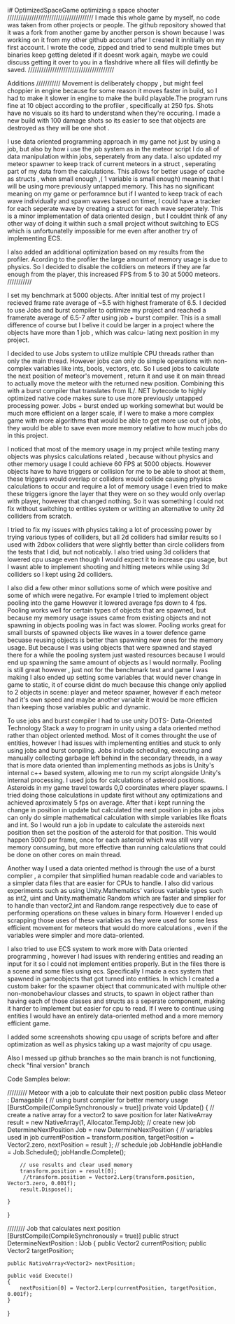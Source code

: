 i# OptimizedSpaceGame
optimizing a space shooter
///////////////////////////////////////
I made this whole game by myself, no code was taken from other projects or people. The github repository showed that it was a fork from another game by another person is shown because
I was working on it from my other github account after I created it innitially on my first account. I wrote the code, zipped and tried to send multiple times but binaries keep 
getting deleted if it doesnt work again, maybe we could discuss getting it over to you in a flashdrive where all files will defintly be saved.
///////////////////////////////////////

Additions
///////////
Movement is deliberately choppy , but might feel choppier in engine because for some reason it moves faster in build, so I had to make it slower in engine to make the build
playable.The program runs fine at 10 object according to the profiler , specifically at 250 fps. Shots have no visuals so its hard to understand when they're occuring. I made
a new build with 100 damage shots so its easier to see that objects are destroyed as they will be one shot .

I use data oriented programming approach in my game not just by using a job, but also by how i use the job system as in the meteor script I do all of data manipulation within jobs,
seperately from any data. I also updated my meteor spawner to keep track of current meteors in a struct , seperating part of my data from the calculations. This
allows for better usage of cache as structs , when small enough ,( 1 variable is small enough) meaning that I will be using more previously untapped memory. 
This has no significant meaning on my game or perforamnce but if I wanted to keep track of each wave individually and spawn waves based on timer, I could have
a tracker for each seperate wave by creating a struct for each wave seperately. This is a minor implementation of data oriented design , but I couldnt think 
of any other way of doing it within such a small project without switching to ECS which is unfortunatelly impossible for me even after another try of implementing ECS. 


I also added an additional optimization based on my results from the profiler. Acording to the profiler the large amount of memory usage is due to physics. So I decided to disable
the colldiers on  meteors if they are far enough from the player, this increased FPS from 5 to 30 at 5000 meteors.
///////////


I set my benchmark at 5000 objects. After innitial test of my project I recieved frame rate average of ~5.5 with highest framerate of 6.5. 
I decided to use Jobs and burst compiler to optimize my project and reached a framerate average of 6.5-7 after using job + burst compiler.
This is a small difference of course but I belive it could be larger in a project where the objects have more than 1 job , which was calcu-
lating next position in my project. 


I decided to use Jobs system to utilize multiple CPU threads rather than only the main thread. However jobs can only do simple operations with non-
complex variables like ints, bools, vectors, etc. So I used jobs to calculate the next position of meteor's movement , return it and use it on main 
thread to actually move the meteor with the returned new position. Combining this with a burst compiler that translates from IL/. NET bytecode 
to highly optimized native code makes sure to use more previously untapped processing power. Jobs + burst ended up working somewhat but would be much more efficient on
a larger scale, if I were to make a more complex game with more algorithms that would be able to get more use out of jobs, they would be able to save even more memory 
relative to how much jobs do in this project.

I noticed that most of the memory usage in my project while testing many objects was physics calculations related , because without physics and other 
memory usage I could achieve 60 FPS at 5000 objects. However objects have to have triggers or collision for me to be able to shoot at them,
these triggers would overlap or colliders would collide causing physics calculations to occur and require a lot of memory usage I even tried 
to make these triggers ignore the layer that they were on so they would only overlap with player, however that changed nothing. 
So it was something I could not fix without switching to entities system or writting an alternative to unity 2d colliders from scratch.


I tried to fix my issues with physics taking a lot of processing power by trying various types of colliders, but all 2d colliders had similar results
so I used with 2dbox colliders that were slightly better than circle colliders from the tests that I did, but not noticably. I also tried using 3d 
colliders that lowered cpu usage even though I would expect it to increase cpu usage, but I wasnt able to implement shooting and hitting meteors while
using 3d colliders so I kept using 2d colliders.

I also did a few other minor sollutions some of which were positive and some of which were negative. For example I tried to implement object pooling into the game
However it lowered average fps down to 4 fps. Pooling works well for certain types of objects that are spawned, but because my memory usage issues came from existing objects
and not spawning in objects pooling was in fact was slower. Pooling works great for small bursts of spawned objects like waves in a tower defence game becuase reusing objects
is better than spawning new ones for the memory usage. But because I was using objects that were spawned and stayed there for a while the pooling system just wasted resources 
because I would end up spawning the same amount of objects as I would normally. Pooling is still great however , just not for the benchmark test and game I was making 
I also ended up setting some variables that would never change in game to static, it of course didnt do much because this change only applied to 2 objects in scene: player
and meteor spawner, however if each meteor had it's own speed and maybe another variable it would be more efficien than keeping those variables public and dynamic.

To use jobs and burst compiler I had to use unity DOTS- Data-Oriented Technology Stack a way to program in unity using a data oriented method rather than
object oriented method. Most of it comes throught the use of entities, however I had issues with implementing entities and stuck to only using jobs and burst conpiling. 
Jobs include scheduling, executing and manually collecting garbage left behind in the secondary threads, in a way that is more data oriented than 
implementing methods as jobs is Unity's internal c++ based system, allowing me to run my script alongside Unity's internal processing. I used jobs for calculations of asteroid
positions. Asteroids in my game travel towards 0,0 coordinates where player spawns. I tried doing those calculations in update first without any optimizations and achieved aproximately
5 fps on average. After that i kept running the change in position in update but calculated the next position in jobs as jobs can only do simple mathematical calculation 
with simple variables like floats and int. So I would run a job in update to calculate the asteroids next position then set the position of the asteroid for that position.
This would happen 5000 per frame, once for each asteroid which was still very memory consuming, but more effective than running calculations that could be done on other cores
on main thread.

Another way I used a data oriented method is through the use of a burst complier , a compiler that simplified human readable code and
variables to a simpler data files that are easier for CPUs to handle. I also did various experiments such as using Unity.Mathematics' various variable types 
such as int2, uint and Unity.mathematic Random  which are faster and simplier for to handle than vector2,int and Random.range respectively due to ease
of performing operations on these values in binary form. However I ended up scrapping those uses of these variables as they were used for some 
less efficient movement for meteors that would do more calculations , even if the variables were simpler and more data-oriented. 

I also tried to use ECS system to work more with Data oriented programming , however I had issues with rendering entities and reading an input for it so I could not
implement entities properly. But in the files there is a scene and some files using ecs. Specifically I made a ecs system that spawned in gameobjects that got turned into
entities. In which I created a custom baker for the spawner object that communicated with multiple other non-monobehaviour classes and structs, to spawn in object rather
than having each of those classes and structs as a seperate component, making it harder to implement but easier for cpu to read. If I were to continue using entities I would
have an entirely data-oriented method and a more memory efficient game.

I added some screenshots showing cpu usage of scripts before and after optimization as well as physics taking up a wast majority of cpu usage. 

Also I messed up github branches so the main branch is not functioning, check "final version" branch


Code Samples below:



///////// Meteor with a job to calculate their next position
public class Meteor : Damagable
{
		// using burst compiler for better memory usage
    [BurstCompile(CompileSynchronously = true)]
    private void Update()
    {
		// create a native array for a vector2 to save position for later
        NativeArray<Vector2> result = new NativeArray<Vector2>(1, Allocator.TempJob);
	// create new job
        DetermineNextPosition Job = new DetermineNextPosition
        {
	// variables used in job
            currentPosition = transform.position,
            targetPosition = Vector2.zero,
            nextPosition = result
        };
		// schedule job
        JobHandle jobHandle = Job.Schedule();
        jobHandle.Complete();

		// use results and clear used memory 
        transform.position = result[0];
         //transform.position = Vector2.Lerp(transform.position, Vector3.zero, 0.001f);
        result.Dispose();

    }
}

//////// Job that calculates next position
[BurstCompile(CompileSynchronously = true)]
public struct DetermineNextPosition : IJob
{
    public Vector2 currentPosition;
    public Vector2 targetPosition;


    public NativeArray<Vector2> nextPosition;

    public void Execute()
    {
        nextPosition[0] = Vector2.Lerp(currentPosition, targetPosition, 0.001f);
    }
}

